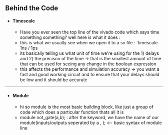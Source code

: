 ## Behind the Code 
- #### Timescale
  - Have you ever seen the top line of the vivado code which says time something something? well here is what it does :
  - this is what we usually see when we open it to a sv file : `timescale 1ns / 1ps
  - its basically telling us what unit of time we're using for the 1) delays and 2) the precison of the time -> that is the smallest amount of time that can be used for seeing any change in the boolean expression
  - this affects the performance and simulation accuracy -> you want a fast and good working circuit and to ensure that your delays should be low and it should be accurate 
- - - 
- #### Module
  - hi so module is the most basic building block, like just a group of code which does a particular function thats all it is
  - module not_gate(a,b); : after the keyword, we have the name of our module(inputs/outputs seperated by a , ); <-- basic syntax of module line
